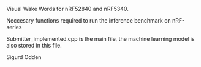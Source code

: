 Visual Wake Words for nRF52840 and nRF5340. 

Neccesary functions required to run the inference benchmark on nRF-series

Submitter_implemented.cpp is the main file, the machine learning model is also stored in this file.

Sigurd Odden
